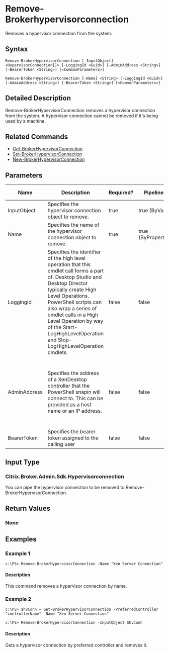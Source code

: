 ﻿
# Remove-Brokerhypervisorconnection
Removes a hypervisor connection from the system.
## Syntax
```
Remove-BrokerHypervisorConnection [-InputObject] <HypervisorConnection[]> [-LoggingId <Guid>] [-AdminAddress <String>] [-BearerToken <String>] [<CommonParameters>]

Remove-BrokerHypervisorConnection [-Name] <String> [-LoggingId <Guid>] [-AdminAddress <String>] [-BearerToken <String>] [<CommonParameters>]
```
## Detailed Description
Remove-BrokerHypervisorConnection removes a hypervisor connection from the system. A hypervisor connection cannot be removed if it's being used by a machine.


## Related Commands

* [Get-BrokerHypervisorConnection](../Get-BrokerHypervisorConnection/)
* [Set-BrokerHypervisorConnection](../Set-BrokerHypervisorConnection/)
* [New-BrokerHypervisorConnection](../New-BrokerHypervisorConnection/)
## Parameters
| Name   | Description | Required? | Pipeline Input | Default Value |
| --- | --- | --- | --- | --- |
| InputObject | Specifies the hypervisor connection object to remove. | true | true (ByValue) |  |
| Name | Specifies the name of the hypervisor connection object to remove. | true | true (ByPropertyName) |  |
| LoggingId | Specifies the identifier of the high level operation that this cmdlet call forms a part of. Desktop Studio and Desktop Director typically create High Level Operations. PowerShell scripts can also wrap a series of cmdlet calls in a High Level Operation by way of the Start-LogHighLevelOperation and Stop-LogHighLevelOperation cmdlets. | false | false |  |
| AdminAddress | Specifies the address of a XenDesktop controller that the PowerShell snapin will connect to. This can be provided as a host name or an IP address. | false | false | Localhost. Once a value is provided by any cmdlet, this value will become the default. |
| BearerToken | Specifies the bearer token assigned to the calling user | false | false |  |

## Input Type

### Citrix.Broker.Admin.Sdk.Hypervisorconnection
You can pipe the hypervisor connection to be removed to Remove-BrokerHypervisorConnection.
## Return Values

### None

## Examples

### Example 1
```
c:\PS> Remove-BrokerHypervisorConnection -Name "Xen Server Connection"
```
#### Description
This command removes a hypervisor connection by name.
### Example 2
```
c:\PS> $hvConn = Get-BrokerHypervisorConnection -PreferredController "controllerName" -Name "Xen Server Connection"

c:\PS> Remove-BrokerHypervisorConnection -InputObject $hvConn
```
#### Description
Gets a hypervisor connection by preferred controller and removes it.
